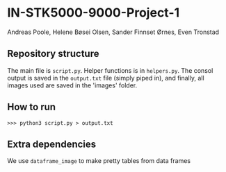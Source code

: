 # IN-STK5000-9000-Project-1

Andreas Poole, Helene Bøsei Olsen, Sander Finnset Ørnes, Even Tronstad

## Repository structure

The main file is `script.py`. Helper functions is in `helpers.py`. The consol output is saved in the `output.txt` file (simply piped in), and finally, all images used are saved in the 'images' folder.

## How to run
```
>>> python3 script.py > output.txt
```

## Extra dependencies
We use `dataframe_image` to make pretty tables from data frames

